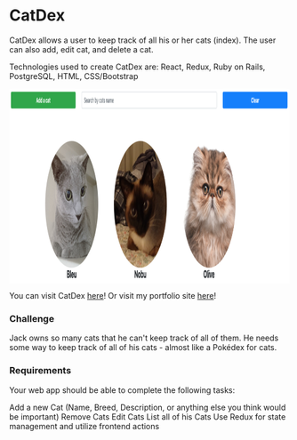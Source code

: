 # CatDex
CatDex allows a user to keep track of all his or her cats (index). The user can also add, edit cat, and delete a cat.

Technologies used to create CatDex are: React, Redux, Ruby on Rails, PostgreSQL, HTML, CSS/Bootstrap

<p align="center">
<img src="./app/assets/images/catdex-photo.png" width="900" height="350" align="middle"/>
</p>

You can visit CatDex [here](https://catdex.herokuapp.com)! Or visit my portfolio site [here](https://davidyoon85.github.io)!

### Challenge
Jack owns so many cats that he can't keep track of all of them. He needs some way to keep track of all of his cats - almost like a Pokédex for cats.

### Requirements
Your web app should be able to complete the following tasks:

Add a new Cat (Name, Breed, Description, or anything else you think would be important)
Remove Cats
Edit Cats
List all of his Cats
Use Redux for state management and utilize frontend actions
